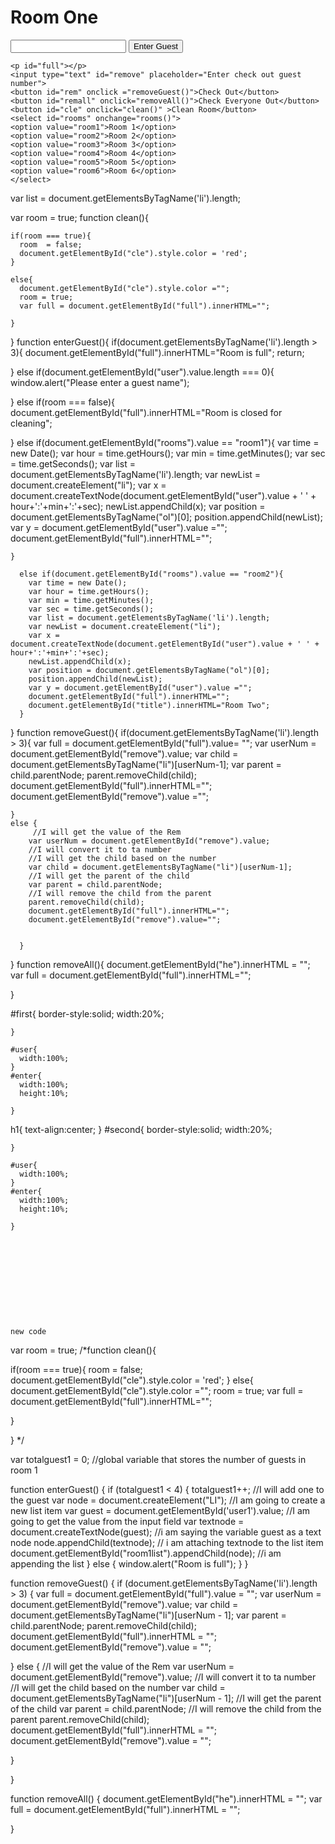 <html>
<head>
  <link rel="stylesheet" href="hotelproject.css">


</head>
<body>
  <div id="first">
    <h1 id="title">Room One</h1>
    <input type= "text" id="user">
    <button id="enter" onclick="enterGuest()">Enter Guest</button>
    <ol id="he"></ol>
    <ol id="he2"></ol>
    <ol id="he3"></ol>
    <ol id="he4"></ol>
    <ol id="he5"></ol>
    <ol id="he6"></ol>

    <p id="full"></p>
    <input type="text" id="remove" placeholder="Enter check out guest number">
    <button id="rem" onclick ="removeGuest()">Check Out</button>
    <button id="remall" onclick="removeAll()">Check Everyone Out</button>
    <button id="cle" onclick="clean()" >Clean Room</button>
    <select id="rooms" onchange="rooms()">
    <option value="room1">Room 1</option>
    <option value="room2">Room 2</option>
    <option value="room3">Room 3</option>
    <option value="room4">Room 4</option>
    <option value="room5">Room 5</option>
    <option value="room6">Room 6</option>
    </select>
  </div>
    
    
    
    
  
   
 <script src="hotelproject.js"></script>
  
  
</body>
</html>













var list = document.getElementsByTagName('li').length;
  
  
  
  var room = true;
  function clean(){
    
    if(room === true){
      room  = false;
      document.getElementById("cle").style.color = 'red';
    }
    
    else{
      document.getElementById("cle").style.color ="";
      room = true;
      var full = document.getElementById("full").innerHTML="";

    }
  }
  function enterGuest(){
    if(document.getElementsByTagName('li').length > 3){
      document.getElementById("full").innerHTML="Room is full";
      return;
    
  }
    else if(document.getElementById("user").value.length === 0){
      window.alert("Please enter a guest name");

  }
    else if(room === false){
      document.getElementById("full").innerHTML="Room is closed for cleaning";

  }
    else if(document.getElementById("rooms").value == "room1"){
      var time = new Date();
      var hour = time.getHours();
      var min = time.getMinutes();
      var sec = time.getSeconds();
      var list = document.getElementsByTagName('li').length;
      var newList = document.createElement("li");
      var x = document.createTextNode(document.getElementById("user").value + ' ' + hour+':'+min+':'+sec);
      newList.appendChild(x);
      var position = document.getElementsByTagName("ol")[0];
      position.appendChild(newList);
      var y = document.getElementById("user").value ="";
      document.getElementById("full").innerHTML="";

    
    }
    
      else if(document.getElementById("rooms").value == "room2"){
        var time = new Date();
        var hour = time.getHours();
        var min = time.getMinutes();
        var sec = time.getSeconds();
        var list = document.getElementsByTagName('li').length;
        var newList = document.createElement("li");
        var x = document.createTextNode(document.getElementById("user").value + ' ' + hour+':'+min+':'+sec);
        newList.appendChild(x);
        var position = document.getElementsByTagName("ol")[0];
        position.appendChild(newList);
        var y = document.getElementById("user").value ="";
        document.getElementById("full").innerHTML="";
        document.getElementById("title").innerHTML="Room Two";
      }
  
  }
  function removeGuest(){
    if(document.getElementsByTagName('li').length > 3){
      var full = document.getElementById("full").value= "";
      var userNum = document.getElementById("remove").value;
      var child = document.getElementsByTagName("li")[userNum-1];
      var parent = child.parentNode;
      parent.removeChild(child);
      document.getElementById("full").innerHTML="";
      document.getElementById("remove").value ="";

    }
    else {
         //I will get the value of the Rem
        var userNum = document.getElementById("remove").value;
        //I will convert it to ta number
        //I will get the child based on the number
        var child = document.getElementsByTagName("li")[userNum-1];
        //I will get the parent of the child
        var parent = child.parentNode;
        //I will remove the child from the parent
        parent.removeChild(child);
        document.getElementById("full").innerHTML="";
        document.getElementById("remove").value="";


      }
      
  }
  function removeAll(){
    document.getElementById("he").innerHTML = "";
    var full = document.getElementById("full").innerHTML="";

    
  }
  
  
  
  
  
  
  
  
  
  
  
  
  
  
  
  
  
  
  
  
  

 
  
  
  
  
  
  
  
  
  
  
  
  
  
  
  
  
  
  
  
  #first{
      border-style:solid;
      width:20%;
      
    }
    
    #user{
      width:100%;
    }
    #enter{
      width:100%;
      height:10%;
    
    }
h1{
  text-align:center;
}
#second{
      border-style:solid;
      width:20%;
      
    }
    
    #user{
      width:100%;
    }
    #enter{
      width:100%;
      height:10%;
    
    }
    
    
    
    
    
    
    
    
    
    
    
    new code 
    
    
    
    
    
var room = true;
/*function clean(){
  
  if(room === true){
    room  = false;
    document.getElementById("cle").style.color = 'red';
  }
  else{
    document.getElementById("cle").style.color ="";
    room = true;
    var full = document.getElementById("full").innerHTML="";

  }
  

}
*/

var totalguest1 = 0; //global variable that stores the number of guests in room 1

function enterGuest() {
  if (totalguest1 < 4) {
    totalguest1++; //I will add one to the guest 
    var node = document.createElement("LI"); //I am going to create a new list item
    var guest = document.getElementById('user1').value; //I am going to get the value from the input field
    var textnode = document.createTextNode(guest); //i am saying the variable guest as a text node
    node.appendChild(textnode); // i am attaching textnode to the list item
    document.getElementById("room1list").appendChild(node); //i am appending the list 
  } else {
    window.alert("Room is full");
  }
}


function removeGuest() {
  if (document.getElementsByTagName('li').length > 3) {
    var full = document.getElementById("full").value = "";
    var userNum = document.getElementById("remove").value;
    var child = document.getElementsByTagName("li")[userNum - 1];
    var parent = child.parentNode;
    parent.removeChild(child);
    document.getElementById("full").innerHTML = "";
    document.getElementById("remove").value = "";

  } else {
    //I will get the value of the Rem
    var userNum = document.getElementById("remove").value;
    //I will convert it to ta number
    //I will get the child based on the number
    var child = document.getElementsByTagName("li")[userNum - 1];
    //I will get the parent of the child
    var parent = child.parentNode;
    //I will remove the child from the parent
    parent.removeChild(child);
    document.getElementById("full").innerHTML = "";
    document.getElementById("remove").value = "";


  }

}

function removeAll() {
  document.getElementById("he").innerHTML = "";
  var full = document.getElementById("full").innerHTML = "";


}
